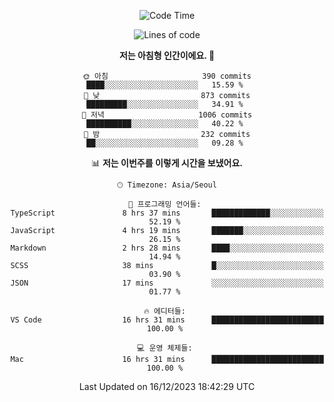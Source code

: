 <div align='center'>
 
<!--START_SECTION:waka-->
![Code Time](http://img.shields.io/badge/Code%20Time-3%2C205%20hrs%2010%20mins-blue)

![Lines of code](https://img.shields.io/badge/%EC%A0%80%EB%8A%94%20%EC%97%AC%ED%83%9C%EA%B9%8C%EC%A7%80%20-1.2%20million%20%EC%A4%84%EC%9D%98%20%EC%BD%94%EB%93%9C%EB%A5%BC%20%EC%9E%91%EC%84%B1%ED%96%88%EC%96%B4%EC%9A%94.-blue)

**저는 아침형 인간이에요. 🐤** 

```text
🌞 아침                     390 commits         ████░░░░░░░░░░░░░░░░░░░░░   15.59 % 
🌆 낮　                     873 commits         █████████░░░░░░░░░░░░░░░░   34.91 % 
🌃 저녁                     1006 commits        ██████████░░░░░░░░░░░░░░░   40.22 % 
🌙 밤　                     232 commits         ██░░░░░░░░░░░░░░░░░░░░░░░   09.28 % 
```


📊 **저는 이번주를 이렇게 시간을 보냈어요.** 

```text
🕑︎ Timezone: Asia/Seoul

💬 프로그래밍 언어들: 
TypeScript               8 hrs 37 mins       █████████████░░░░░░░░░░░░   52.19 % 
JavaScript               4 hrs 19 mins       ███████░░░░░░░░░░░░░░░░░░   26.15 % 
Markdown                 2 hrs 28 mins       ████░░░░░░░░░░░░░░░░░░░░░   14.94 % 
SCSS                     38 mins             █░░░░░░░░░░░░░░░░░░░░░░░░   03.90 % 
JSON                     17 mins             ░░░░░░░░░░░░░░░░░░░░░░░░░   01.77 % 

🔥 에디터들: 
VS Code                  16 hrs 31 mins      █████████████████████████   100.00 % 

💻 운영 체제들: 
Mac                      16 hrs 31 mins      █████████████████████████   100.00 % 
```


 Last Updated on 16/12/2023 18:42:29 UTC
<!--END_SECTION:waka-->
 </div>
<!---
Emewjin/Emewjin is a ✨ special ✨ repository because its `README.md` (this file) appears on your GitHub profile.
You can click the Preview link to take a look at your changes.
--->
